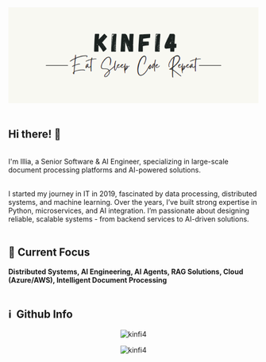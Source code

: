 <div align="center">
    <a href="https://github.com/kinfi4">
        <img src="https://github.com/kinfi4/kinfi4/blob/master/pictures/logo.png?raw=true">
    </a>
</div>

<div>
<br>
<p align="left">
	<h2> Hi there! 👋 </h2> <br>
	I'm Illia, a Senior Software & AI Engineer, specializing in large-scale document processing platforms and AI-powered solutions. <br> <br>
	
I started my journey in IT in 2019, fascinated by data processing, distributed systems, and machine learning. Over the years, I’ve built strong expertise in Python, microservices, and AI integration. I’m passionate about designing reliable, scalable systems - from backend services to AI-driven solutions. <br> <br>

## 🚀 Current Focus
<b>Distributed Systems, AI Engineering, AI Agents, RAG Solutions, Cloud (Azure/AWS), Intelligent Document Processing</b> <br> <br>
</p> 
<h2>ℹ️ &nbsp;Github Info</h2>

<p align="center">

<img src="https://github-readme-streak-stats.herokuapp.com/?user=kinfi4&theme=black-ice&hide_border=true&stroke=0000&background=0D1117&ring=e05397&fire=e05397&currStreakLabel=e05397" alt="kinfi4" />
	</p>
<p align="center">
<img height="200em" src="https://github-readme-stats.vercel.app/api/top-langs?username=kinfi4&show_icons=true&locale=en&layout=compact&hide_border=true&theme=radical" alt="kinfi4" align = "center" width="1500em" /></p>



